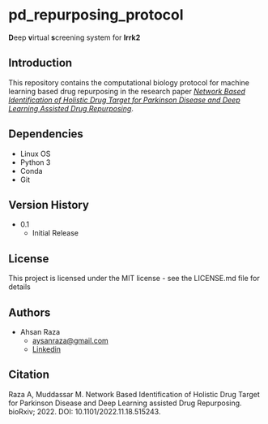 # pd_repurposing_protocol
**D**eep **v**irtual **s**creening system for **lrrk2**
## Introduction
This repository contains the computational biology protocol for machine learning based drug repurposing in the research paper [*Network Based Identification of Holistic Drug Target for Parkinson Disease and Deep Learning Assisted Drug Repurposing*](https://www.biorxiv.org/content/10.1101/2022.11.18.515243v1.full).
## Dependencies
* Linux OS
* Python 3
* Conda 
* Git
## Version History
* 0.1
  * Initial Release
## License
This project is licensed under the  MIT license - see the LICENSE.md file for details
## Authors
* Ahsan Raza
  * aysanraza@gmail.com
  * [Linkedin](https://www.linkedin.com/in/ahsan-raza-0510b1128/)
## Citation
Raza A, Muddassar M. Network Based Identification of Holistic Drug Target for Parkinson Disease and Deep Learning assisted Drug Repurposing. bioRxiv; 2022. DOI: 10.1101/2022.11.18.515243. 
